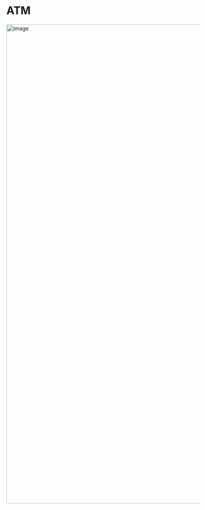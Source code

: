 # ATM

<img width="1252" alt="image" src="https://user-images.githubusercontent.com/25802959/179756072-2c5a11e3-a546-4860-b3a4-c4b4e153ebac.png">
